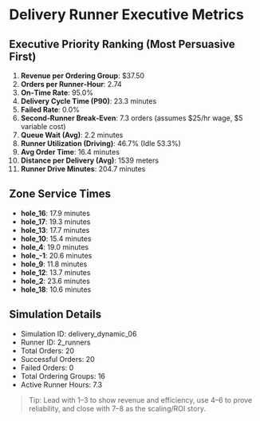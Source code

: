 # Delivery Runner Executive Metrics

## Executive Priority Ranking (Most Persuasive First)
1. **Revenue per Ordering Group**: $37.50
2. **Orders per Runner‑Hour**: 2.74
3. **On‑Time Rate**: 95.0%
4. **Delivery Cycle Time (P90)**: 23.3 minutes
5. **Failed Rate**: 0.0%
6. **Second‑Runner Break‑Even**: 7.3 orders (assumes $25/hr wage, $5 variable cost)
7. **Queue Wait (Avg)**: 2.2 minutes
8. **Runner Utilization (Driving)**: 46.7% (Idle 53.3%)
9. **Avg Order Time**: 16.4 minutes
10. **Distance per Delivery (Avg)**: 1539 meters
11. **Runner Drive Minutes**: 204.7 minutes

## Zone Service Times
- **hole_16**: 17.9 minutes
- **hole_17**: 19.3 minutes
- **hole_13**: 17.7 minutes
- **hole_10**: 15.4 minutes
- **hole_4**: 19.0 minutes
- **hole_-1**: 20.6 minutes
- **hole_9**: 11.8 minutes
- **hole_12**: 13.7 minutes
- **hole_2**: 23.6 minutes
- **hole_18**: 10.6 minutes


## Simulation Details
- Simulation ID: delivery_dynamic_06
- Runner ID: 2_runners
- Total Orders: 20
- Successful Orders: 20
- Failed Orders: 0
- Total Ordering Groups: 16
- Active Runner Hours: 7.3

> Tip: Lead with 1–3 to show revenue and efficiency, use 4–6 to prove reliability, and close with 7–8 as the scaling/ROI story.
